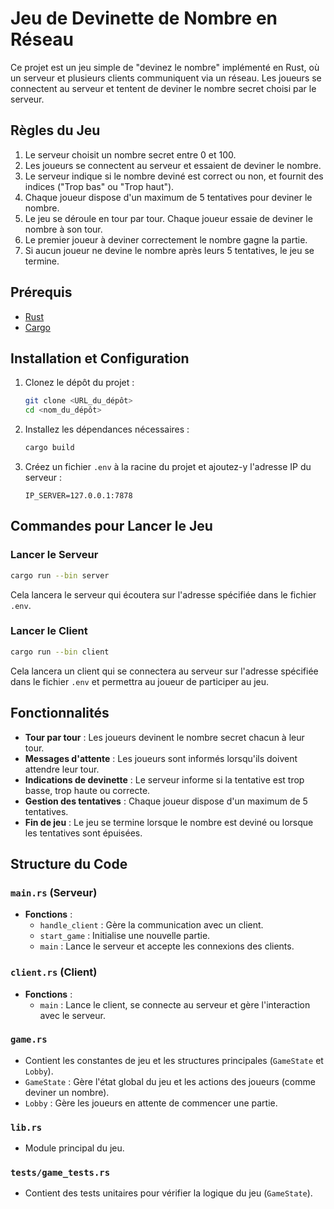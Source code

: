 # Jeu de Devinette de Nombre en Réseau

Ce projet est un jeu simple de "devinez le nombre" implémenté en Rust, où un serveur et plusieurs clients communiquent via un réseau. Les joueurs se connectent au serveur et tentent de deviner le nombre secret choisi par le serveur. 

## Règles du Jeu

1. Le serveur choisit un nombre secret entre 0 et 100.
2. Les joueurs se connectent au serveur et essaient de deviner le nombre.
3. Le serveur indique si le nombre deviné est correct ou non, et fournit des indices ("Trop bas" ou "Trop haut").
4. Chaque joueur dispose d'un maximum de 5 tentatives pour deviner le nombre.
5. Le jeu se déroule en tour par tour. Chaque joueur essaie de deviner le nombre à son tour.
6. Le premier joueur à deviner correctement le nombre gagne la partie.
7. Si aucun joueur ne devine le nombre après leurs 5 tentatives, le jeu se termine.

## Prérequis

- [Rust](https://www.rust-lang.org/tools/install)
- [Cargo](https://doc.rust-lang.org/cargo/getting-started/installation.html)

## Installation et Configuration

1. Clonez le dépôt du projet :
   ```bash
   git clone <URL_du_dépôt>
   cd <nom_du_dépôt>
   ```

2. Installez les dépendances nécessaires :
   ```bash
   cargo build
   ```

3. Créez un fichier `.env` à la racine du projet et ajoutez-y l'adresse IP du serveur :
   ```
   IP_SERVER=127.0.0.1:7878
   ```

## Commandes pour Lancer le Jeu

### Lancer le Serveur

```bash
cargo run --bin server
```

Cela lancera le serveur qui écoutera sur l'adresse spécifiée dans le fichier `.env`.

### Lancer le Client

```bash
cargo run --bin client
```

Cela lancera un client qui se connectera au serveur sur l'adresse spécifiée dans le fichier `.env` et permettra au joueur de participer au jeu.

## Fonctionnalités

- **Tour par tour** : Les joueurs devinent le nombre secret chacun à leur tour.
- **Messages d'attente** : Les joueurs sont informés lorsqu'ils doivent attendre leur tour.
- **Indications de devinette** : Le serveur informe si la tentative est trop basse, trop haute ou correcte.
- **Gestion des tentatives** : Chaque joueur dispose d'un maximum de 5 tentatives.
- **Fin de jeu** : Le jeu se termine lorsque le nombre est deviné ou lorsque les tentatives sont épuisées.

## Structure du Code

### `main.rs` (Serveur)

- **Fonctions** :
  - `handle_client` : Gère la communication avec un client.
  - `start_game` : Initialise une nouvelle partie.
  - `main` : Lance le serveur et accepte les connexions des clients.

### `client.rs` (Client)

- **Fonctions** :
  - `main` : Lance le client, se connecte au serveur et gère l'interaction avec le serveur.

### `game.rs`

- Contient les constantes de jeu et les structures principales (`GameState` et `Lobby`).
- `GameState` : Gère l'état global du jeu et les actions des joueurs (comme deviner un nombre).
- `Lobby` : Gère les joueurs en attente de commencer une partie.

### `lib.rs`

- Module principal du jeu.

### `tests/game_tests.rs`

- Contient des tests unitaires pour vérifier la logique du jeu (`GameState`).

